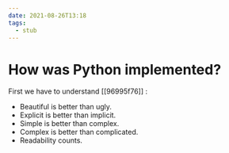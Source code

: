 ```yaml
---
date: 2021-08-26T13:18
tags: 
  - stub
---
```


# How was Python implemented?

First we have to understand [[96995f76]] :
- Beautiful is better than ugly.
- Explicit is better than implicit.
- Simple is better than complex.
- Complex is better than complicated.
- Readability counts.
